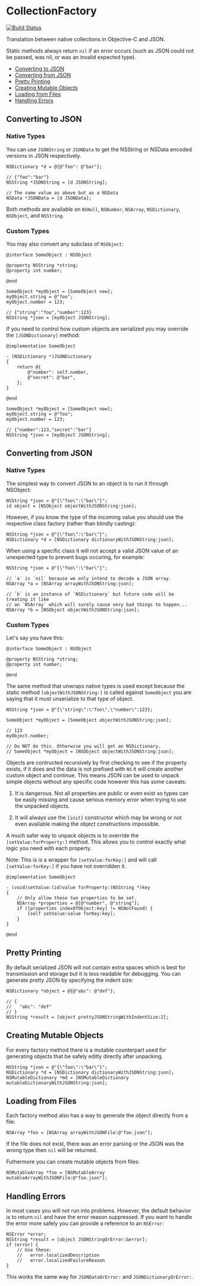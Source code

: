 CollectionFactory
=================

[![Build Status](https://travis-ci.org/elliotchance/CollectionFactory.svg?branch=master)](https://travis-ci.org/elliotchance/CollectionFactory)

Translation between native collections in Objective-C and JSON.

Static methods always return `nil` if an error occurs (such as JSON could not be
passed, was nil, or was an invalid expected type).


* [Converting to JSON](#converting-to-json)
* [Converting from JSON](#converting-from-json)
* [Pretty Printing](#pretty-printing)
* [Creating Mutable Objects](#creating-mutable-objects)
* [Loading from Files](#loading-from-files)
* [Handling Errors](#handling-errors)


Converting to JSON
------------------

### Native Types

You can use `JSONString` or `JSONData` to get the NSString or NSData encoded
versions in JSON respectively.

```objc
NSDictionary *d = @{@"foo": @"bar"};

// {"foo":"bar"}
NSString *JSONString = [d JSONString];

// The same value as above but as a NSData
NSData *JSONData = [d JSONData];
```

Both methods are available on `NSNull`, `NSNumber`, `NSArray`, `NSDictionary`,
`NSObject`, and `NSString`.

### Custom Types

You may also convert any subclass of `NSObject`:

```objc
@interface SomeObject : NSObject

@property NSString *string;
@property int number;

@end
```

```objc
SomeObject *myObject = [SomeObject new];
myObject.string = @"foo";
myObject.number = 123;

// {"string":"foo","number":123}
NSString *json = [myObject JSONString];
```

If you need to control how custom objects are serialized you may override the
`[JSONDictionary]` method:

```objc
@implementation SomeObject

- (NSDictionary *)JSONDictionary
{
    return @{
        @"number": self.number,
        @"secret": @"bar",
    };
}

@end
```

```objc
SomeObject *myObject = [SomeObject new];
myObject.string = @"foo";
myObject.number = 123;

// {"number":123,"secret":"bar"}
NSString *json = [myObject JSONString];
```

Converting from JSON
--------------------

### Native Types

The simplest way to convert JSON to an object is to run it through NSObject:

```objc
NSString *json = @"{\"foo\":\"bar\"}";
id object = [NSObject objectWithJSONString:json];
```

However, if you know the type of the incoming value you should use the
respective class factory (rather than blindly casting):

```objc
NSString *json = @"{\"foo\":\"bar\"}";
NSDictionary *d = [NSDictionary dictionaryWithJSONString:json];
```

When using a specific class it will not accept a valid JSON value of an
unexpected type to prevent bugs occuring, for example:

```objc
NSString *json = @"{\"foo\":\"bar\"}";

// `a` is `nil` because we only intend to decode a JSON array.
NSArray *a = [NSArray arrayWithJSONString:json];

// `b` is an instance of `NSDictionary` but future code will be treating it like
// an `NSArray` which will surely cause very bad things to happen...
NSArray *b = [NSObject objectWithJSONString:json];
```

### Custom Types

Let's say you have this:

```objc
@interface SomeObject : NSObject

@property NSString *string;
@property int number;

@end
```

The same method that unwraps native types is used except because the static
method `[objectWithJSONString:]` is called against `SomeObject` you are saying
that it must unserialize to that type of object.

```objc
NSString *json = @"{\"string\":\"foo\",\"number\":123};

SomeObject *myObject = [SomeObject objectWithJSONString:json];

// 123
myObject.number;

// Do NOT do this. Otherwise you will get an NSDictionary.
// SomeObject *myObject = [NSObject objectWithJSONString:json];
```

Objects are contructed recursively by first checking to see if the property
exists, if it does and the data is not prefixed with `NS` it will create another
custom object and continue. This means JSON can be used to unpack simple objects
without any specific code however this has some caveats:

  1. It is dangerous. Not all properties are public or even exist so types can
     be easily missing and cause serious memory error when trying to use the
     unpacked objects.

  2. It will always use the `[init]` constructor which may be wrong or not even
     available making the object constructions impossible.

A much safer way to unpack objects is to override the `[setValue:forProperty:]`
method. This allows you to control exactly what logic you need with each
property.

Note: This is is a wrapper for `[setValue:forKey:]` and will call
`[setValue:forKey:]` if you have not overridden it.

```objc
@implementation SomeObject

- (void)setValue:(id)value forProperty:(NSString *)key
{
    // Only allow these two properties to be set.
    NSArray *properties = @[@"number", @"string"];
    if ([properties indexOfObject:key] != NSNotFound) {
        [self setValue:value forKey:key];
    }
}

@end
```

Pretty Printing
---------------

By default serialized JSON will not contain extra spaces which is best for
transmission and storage but it is less readable for debugging. You can generate
pretty JSON by specifying the indent size:

```objc
NSDictionary *object = @{@"abc": @"def"};

// {
//   "abc": "def"
// }
NSString *result = [object prettyJSONStringWithIndentSize:2];
```

Creating Mutable Objects
------------------------

For every factory method there is a mutable counterpart used for generating
objects that be safely editly directly after unpacking.

```objc
NSString *json = @"{\"foo\":\"bar\"}";
NSDictionary *d = [NSDictionary dictionaryWithJSONString:json];
NSMutableDictionary *md = [NSMutableDictionary mutableDictionaryWithJSONString:json];
```

Loading from Files
------------------

Each factory method also has a way to generate the object directly from a file:

```objc
NSArray *foo = [NSArray arrayWithJSONFile:@"foo.json"];
```

If the file does not exist, there was an error parsing or the JSON was the wrong
type then `nil` will be returned.

Futhermore you can create mutable objects from files:

```objc
NSMutableArray *foo = [NSMutableArray mutableArrayWithJSONFile:@"foo.json"];
```

Handling Errors
---------------

In most cases you will not run into problems. However, the default behavior is
to return `nil` and have the error reason suppressed. If you want to handle the
error more safely you can provide a reference to an `NSError`:

```objc
NSError *error;
NSString *result = [object JSONStringOrError:&error];
if (error) {
    // Use these:
    //   error.localizedDescription
    //   error.localizedFailureReason
}
```

This works the same way for `JSONDataOrError:` and `JSONDictionaryOrError:`.
